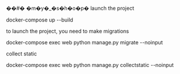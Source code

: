 ��#� �m�y�_�s�h�o�p�
launch the project

docker-compose up --build

to launch the project, you need to make migrations

docker-compose exec web python manage.py migrate --noinput

collect static

docker-compose exec web python manage.py collectstatic --noinput
